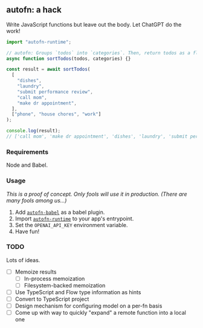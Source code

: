 ## autofn: a hack

Write JavaScript functions but leave out the body. Let ChatGPT do the work!

```javascript
import "autofn-runtime";

// autofn: Groups `todos` into `categories`. Then, return todos as a flattened array in the order specified by `categories`.
async function sortTodos(todos, categories) {}

const result = await sortTodos(
  [
    "dishes",
    "laundry",
    "submit performance review",
    "call mom",
    "make dr appointment",
  ],
  ["phone", "house chores", "work"]
);

console.log(result);
// ['call mom', 'make dr appointment', 'dishes', 'laundry', 'submit performance review']
```

### Requirements

Node and Babel.

### Usage

_This is a proof of concept. Only fools will use it in production. (There are many fools among us...)_

1. Add [`autofn-babel`](https://www.npmjs.com/package/autofn-babel) as a babel plugin.
2. Import [`autofn-runtime`](https://www.npmjs.com/package/autofn-runtime) to your app's entrypoint.
3. Set the `OPENAI_API_KEY` environment variable.
4. Have fun!

### TODO

Lots of ideas.

 - [ ] Memoize results
   - [ ] In-process memoization
   - [ ] Filesystem-backed memoization
 - [ ] Use TypeScript and Flow type information as hints
 - [ ] Convert to TypeScript project
 - [ ] Design mechanism for configuring model on a per-fn basis
 - [ ] Come up with way to quickly "expand" a remote function into a local one

